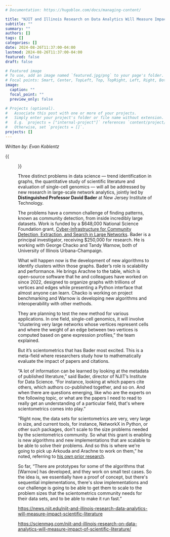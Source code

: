 ```yaml
---
# Documentation: https://hugoblox.com/docs/managing-content/

title: "NJIT and Illinois Research on Data Analytics Will Measure Impact of Scientific Literature"
subtitle: ""
summary: ""
authors: []
tags: []
categories: []
date: 2024-08-26T11:37:00-04:00
lastmod: 2024-08-26T11:37:00-04:00
featured: false
draft: false

# Featured image
# To use, add an image named `featured.jpg/png` to your page's folder.
# Focal points: Smart, Center, TopLeft, Top, TopRight, Left, Right, BottomLeft, Bottom, BottomRight.
image:
  caption: ""
  focal_point: ""
  preview_only: false

# Projects (optional).
#   Associate this post with one or more of your projects.
#   Simply enter your project's folder or file name without extension.
#   E.g. `projects = ["internal-project"]` references `content/project/deep-learning/index.md`.
#   Otherwise, set `projects = []`.
projects: []
---
```


*Written by: Evan Koblentz*

{{<figure src="DARPA_Big_Data.jpg" caption="U.S. government / public domain image, via Wikimedia Commons">}}

Three distinct problems in data science — trend identification in graphs, the quantitative study of scientific literature and evaluation of single-cell genomics — will all be addressed by new research in large-scale network analytics, jointly led by **Distinguished Professor David Bader** at New Jersey Institute of Technology.

The problems have a common challenge of finding patterns, known as community detection, from inside incredibly large datasets. Work is funded by a $648,000 National Science Foundation grant, [Cyber-Infrastructure for Community Detection, Extraction, and Search in Large Networks](https://www.nsf.gov/awardsearch/showAward?AWD_ID=2402560). Bader is a principal investigator, receiving $250,000 for research. He is working with George Chacko and Tandy Warnow, both of University of Illinois Urbana-Champaign.

What will happen now is the development of new algorithms to identify clusters within those graphs. Bader’s role is scalability and performance. He brings Arachne to the table, which is open-source software that he and colleagues have worked on since 2022, designed to organize graphs with trillions of vertices and edges while presenting a Python interface that almost anyone can learn. Chacko is working on project benchmarking and Warnow is developing new algorithms and interoperability with other methods.

They are planning to test the new method for various applications. In one field, single-cell genomics, it will involve “clustering very large networks whose vertices represent cells and where the weight of an edge between two vertices is computed based on gene expression profiles,” the team explained.

But it’s scientometrics that has Bader most excited. This is a meta-field where researchers study how to mathematically evaluate the impact of papers and citations.

“A lot of information can be learned by looking at the metadata of published literature,” said Bader, director of NJIT’s Institute for Data Science. “For instance, looking at which papers cite others, which authors co-published together, and so on. And when there are questions emerging, like who are the experts on the following topic, or what are the papers I need to read to really get an understanding of a particular field, that's where scientometrics comes into play.”

“Right now, the data sets for scientometrics are very, very large in size, and current tools, for instance, NetworkX in Python, or other such packages, don't scale to the size problems needed by the scientometrics community. So what this grant is enabling is new algorithms and new implementations that are scalable to be able to solve their problems. And so this is where we're going to pick up Arkouda and Arachne to work on them,” he noted, referring to [his own prior research](https://news.njit.edu/institute-data-science-aims-democratize-supercomputing-nsf-grant).

So far, “There are prototypes for some of the algorithms that [Warnow] has developed, and they work on small test cases. So the idea is, we essentially have a proof of concept, but there's sequential implementations, there's slow implementations and our challenge is going to be able to get them to scale to the problem sizes that the scientometrics community needs for their data sets, and to be able to make it run fast.”

https://news.njit.edu/njit-and-illinois-research-data-analytics-will-measure-impact-scientific-literature

https://scienmag.com/njit-and-illinois-research-on-data-analytics-will-measure-impact-of-scientific-literature/
